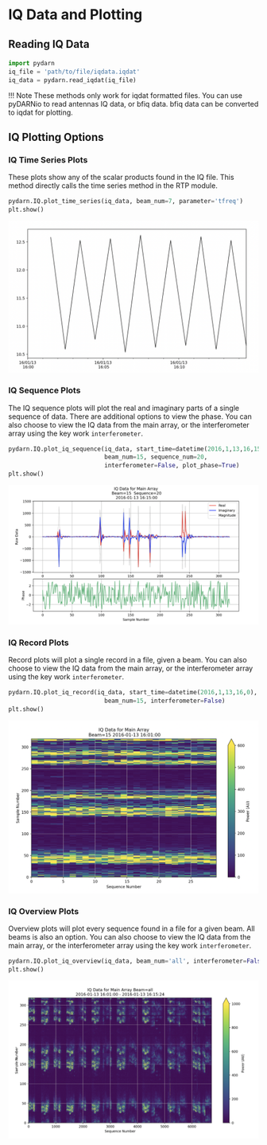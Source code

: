 <!--Copyright (C) 2023 SuperDARN Canada, University of Saskatchewan 
Author(s): Carley Martin 
Modifications:

Disclaimer:
pyDARN is under the LGPL v3 license found in the root directory LICENSE.md 
Everyone is permitted to copy and distribute verbatim copies of this license 
document, but changing it is not allowed.

This version of the GNU Lesser General Public License incorporates the terms
and conditions of version 3 of the GNU General Public License, supplemented by
the additional permissions listed below.
-->

# IQ Data and Plotting

## Reading IQ Data

```python
import pydarn
iq_file = 'path/to/file/iqdata.iqdat'
iq_data = pydarn.read_iqdat(iq_file)
```

!!! Note
    These methods only work for iqdat formatted files. 
    You can use pyDARNio to read antennas IQ data, or bfiq data. 
    bfiq data can be converted to iqdat for plotting.

## IQ Plotting Options
### IQ Time Series Plots

These plots show any of the scalar products found in the IQ file. This method directly calls the time series method in the RTP module.

```python
pydarn.IQ.plot_time_series(iq_data, beam_num=7, parameter='tfreq')
plt.show()
```

![](../imgs/iq1.png)

### IQ Sequence Plots

The IQ sequence plots will plot the real and imaginary parts of a single sequence of data. There are additional options to view the phase.
You can also choose to view the IQ data from the main array, or the interferometer array using the key work `interferometer`.

```python
pydarn.IQ.plot_iq_sequence(iq_data, start_time=datetime(2016,1,13,16,15),
                           beam_num=15, sequence_num=20,
                           interferometer=False, plot_phase=True)
plt.show()
```

![](../imgs/iq2.png)

### IQ Record Plots

Record plots will plot a single record in a file, given a beam.
You can also choose to view the IQ data from the main array, or the interferometer array using the key work `interferometer`.

```python
pydarn.IQ.plot_iq_record(iq_data, start_time=datetime(2016,1,13,16,0),
                           beam_num=15, interferometer=False)
plt.show()
```

![](../imgs/iq3.png)

### IQ Overview Plots

Overview plots will plot every sequence found in a file for a given beam. All beams is also an option. 
You can also choose to view the IQ data from the main array, or the interferometer array using the key work `interferometer`.

```python
pydarn.IQ.plot_iq_overview(iq_data, beam_num='all', interferometer=False)
plt.show()
```

![](../imgs/iq4.png)


